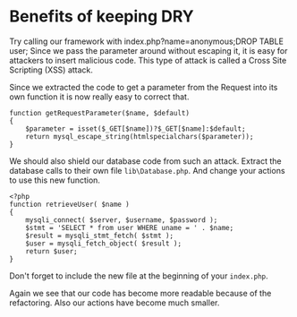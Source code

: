 Benefits of keeping DRY
==
Try calling our framework with index.php?name=anonymous;DROP TABLE user;
Since we pass the parameter around without escaping it, it is easy for 
attackers to insert malicious code. This type of attack is called a Cross Site
Scripting (XSS) attack.

Since we extracted the code to get a parameter from the Request into its own 
function it is now really easy to correct that. 

    function getRequestParameter($name, $default)
    {
        $parameter = isset($_GET[$name])?$_GET[$name]:$default;    
        return mysql_escape_string(htmlspecialchars($parameter));
    }

We should also shield our database code from such an attack. Extract the database calls to their own file `lib\Database.php`. And change your actions to use this new function.
    
    <?php
    function retrieveUser( $name )
    {
	    mysqli_connect( $server, $username, $password );
	    $stmt = 'SELECT * from user WHERE uname = ' . $name;
	    $result = mysqli_stmt_fetch( $stmt );
	    $user = mysqli_fetch_object( $result );
	    return $user;
    }

Don't forget to include the new file at the beginning of your `index.php`.

Again we see that our code has become more readable because of the refactoring.
Also our actions have become much smaller.
